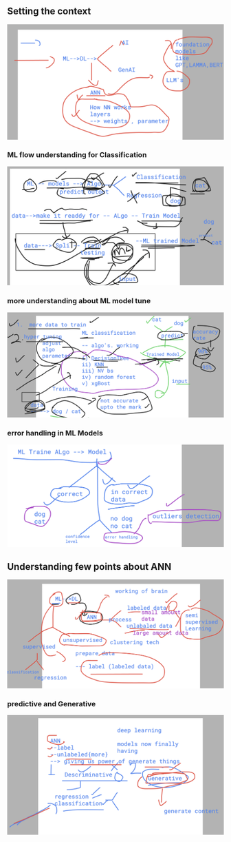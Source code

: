 ## Setting the context 

<img src="context.png">

### ML flow understanding for Classification 

<img src="mlf.png">

### more understanding about ML model tune 

<img src="ml1.png">

### error handling in ML Models

<img src="ml2.png">

## Understanding few points about ANN 

<img src="ann1.png">

### predictive and Generative 

<img src="ann2.png">



